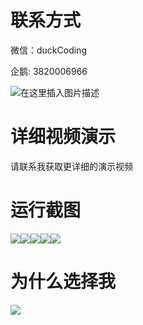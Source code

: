 # 联系方式

微信：duckCoding

企鹅: 3820006966

![在这里插入图片描述](http://upload.cxycsx.vip/91ab4bcb4f2c4c6db86365bb6d6e9c62.jpeg)

# 详细视频演示

请联系我获取更详细的演示视频

# 运行截图

![](http://www.bysj52.com/uploadfile/ueditor/image/202306/%E6%AF%95%E8%AE%BEspringboot105%E5%9F%BA%E4%BA%8E%E4%BF%9D%E4%BF%A1%E6%81%AF%E5%AD%A6%E7%A7%91%E5%B9%B3%E5%8F%B0%E7%B3%BB%E7%BB%9F%E6%AF%95%E4%B8%9A%E8%AE%BE%E8%AE%A1/4.png)![](http://www.bysj52.com/uploadfile/ueditor/image/202306/%E6%AF%95%E8%AE%BEspringboot105%E5%9F%BA%E4%BA%8E%E4%BF%9D%E4%BF%A1%E6%81%AF%E5%AD%A6%E7%A7%91%E5%B9%B3%E5%8F%B0%E7%B3%BB%E7%BB%9F%E6%AF%95%E4%B8%9A%E8%AE%BE%E8%AE%A1/2.png)![](http://www.bysj52.com/uploadfile/ueditor/image/202306/%E6%AF%95%E8%AE%BEspringboot105%E5%9F%BA%E4%BA%8E%E4%BF%9D%E4%BF%A1%E6%81%AF%E5%AD%A6%E7%A7%91%E5%B9%B3%E5%8F%B0%E7%B3%BB%E7%BB%9F%E6%AF%95%E4%B8%9A%E8%AE%BE%E8%AE%A1/1.png)![](http://www.bysj52.com/uploadfile/ueditor/image/202306/%E6%AF%95%E8%AE%BEspringboot105%E5%9F%BA%E4%BA%8E%E4%BF%9D%E4%BF%A1%E6%81%AF%E5%AD%A6%E7%A7%91%E5%B9%B3%E5%8F%B0%E7%B3%BB%E7%BB%9F%E6%AF%95%E4%B8%9A%E8%AE%BE%E8%AE%A1/5.png)![](http://www.bysj52.com/uploadfile/ueditor/image/202306/%E6%AF%95%E8%AE%BEspringboot105%E5%9F%BA%E4%BA%8E%E4%BF%9D%E4%BF%A1%E6%81%AF%E5%AD%A6%E7%A7%91%E5%B9%B3%E5%8F%B0%E7%B3%BB%E7%BB%9F%E6%AF%95%E4%B8%9A%E8%AE%BE%E8%AE%A1/3.png)

# 为什么选择我

![](http://upload.cxycsx.vip/%E7%A8%8B%E5%BA%8F%E8%AE%BE%E8%AE%A1.png)

